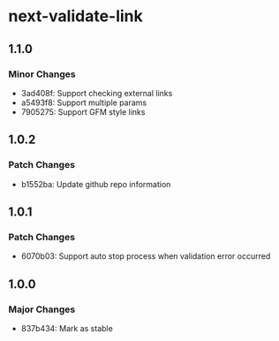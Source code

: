 # next-validate-link

## 1.1.0

### Minor Changes

- 3ad408f: Support checking external links
- a5493f8: Support multiple params
- 7905275: Support GFM style links

## 1.0.2

### Patch Changes

- b1552ba: Update github repo information

## 1.0.1

### Patch Changes

- 6070b03: Support auto stop process when validation error occurred

## 1.0.0

### Major Changes

- 837b434: Mark as stable
